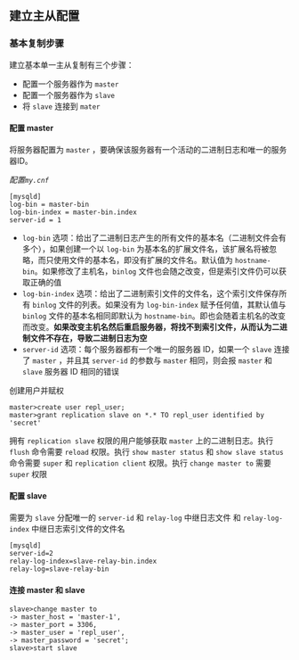 ## 建立主从配置

### 基本复制步骤

建立基本单一主从复制有三个步骤：

* 配置一个服务器作为 `master`
* 配置一个服务器作为 `slave`
* 将 `slave` 连接到 `mater`

#### 配置 master

将服务器配置为 `master` ，要确保该服务器有一个活动的二进制日志和唯一的服务器ID。

*配置`my.cnf`*

```mysql
[mysqld]
log-bin = master-bin
log-bin-index = master-bin.index
server-id = 1
```

* `log-bin` 选项：给出了二进制日志产生的所有文件的基本名（二进制文件会有多个），如果创建一个以 `log-bin` 为基本名的扩展文件名，该扩展名将被忽略，而只使用文件的基本名，即没有扩展的文件名。默认值为 `hostname-bin`。如果修改了主机名，`binlog` 文件也会随之改变，但是索引文件仍可以获取正确的值
* `log-bin-index` 选项：给出了二进制索引文件的文件名，这个索引文件保存所有 `binlog` 文件的列表。如果没有为 `log-bin-index` 赋予任何值，其默认值与 `binlog` 文件的基本名相同即默认为 `hostname-bin`。即也会随着主机名的改变而改变。**如果改变主机名然后重启服务器，将找不到索引文件，从而认为二进制文件不存在，导致二进制日志为空**
* `server-id` 选项：每个服务器都有一个唯一的服务器 ID，如果一个 `slave` 连接了 `master` ，并且其 `server-id` 的参数与 `master` 相同，则会报 `master` 和 `slave` 服务器 ID 相同的错误

创建用户并赋权

```mysql
master>create user repl_user;
master>grant replication slave on *.* TO repl_user identified by 'secret'
```

拥有 `replication slave` 权限的用户能够获取 `master` 上的二进制日志。执行 `flush` 命令需要 `reload` 权限。执行 `show master status` 和 `show slave status` 命令需要 `super` 和 `replication client` 权限。执行 `change master to` 需要 `super` 权限

#### 配置 slave

需要为 `slave` 分配唯一的 `server-id`  和 `relay-log` 中继日志文件 和 `relay-log-index` 中继日志索引文件的文件名

```
[mysqld]
server-id=2
relay-log-index=slave-relay-bin.index
relay-log=slave-relay-bin
```

#### 连接 master 和 slave

```mysql
slave>change master to
-> master_host = 'master-1',
-> master_port = 3306,
-> master_user = 'repl_user',
-> master_password = 'secret';
slave>start slave
```


